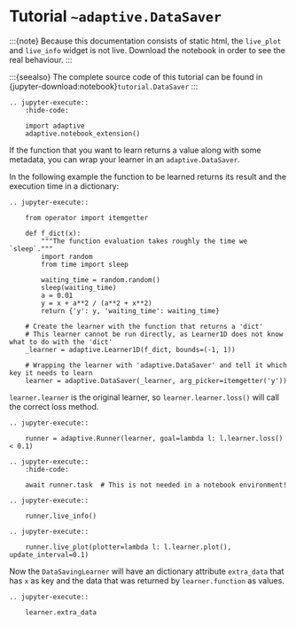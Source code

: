 # Tutorial `~adaptive.DataSaver`

:::{note}
Because this documentation consists of static html, the `live_plot`
and `live_info` widget is not live. Download the notebook
in order to see the real behaviour.
:::

:::{seealso}
The complete source code of this tutorial can be found in
{jupyter-download:notebook}`tutorial.DataSaver`
:::

```{eval-rst}
.. jupyter-execute::
    :hide-code:

    import adaptive
    adaptive.notebook_extension()
```

If the function that you want to learn returns a value along with some
metadata, you can wrap your learner in an `adaptive.DataSaver`.

In the following example the function to be learned returns its result
and the execution time in a dictionary:

```{eval-rst}
.. jupyter-execute::

    from operator import itemgetter

    def f_dict(x):
        """The function evaluation takes roughly the time we `sleep`."""
        import random
        from time import sleep

        waiting_time = random.random()
        sleep(waiting_time)
        a = 0.01
        y = x + a**2 / (a**2 + x**2)
        return {'y': y, 'waiting_time': waiting_time}

    # Create the learner with the function that returns a 'dict'
    # This learner cannot be run directly, as Learner1D does not know what to do with the 'dict'
    _learner = adaptive.Learner1D(f_dict, bounds=(-1, 1))

    # Wrapping the learner with 'adaptive.DataSaver' and tell it which key it needs to learn
    learner = adaptive.DataSaver(_learner, arg_picker=itemgetter('y'))
```

`learner.learner` is the original learner, so
`learner.learner.loss()` will call the correct loss method.

```{eval-rst}
.. jupyter-execute::

    runner = adaptive.Runner(learner, goal=lambda l: l.learner.loss() < 0.1)
```

```{eval-rst}
.. jupyter-execute::
    :hide-code:

    await runner.task  # This is not needed in a notebook environment!
```

```{eval-rst}
.. jupyter-execute::

    runner.live_info()
```

```{eval-rst}
.. jupyter-execute::

    runner.live_plot(plotter=lambda l: l.learner.plot(), update_interval=0.1)
```

Now the `DataSavingLearner` will have an dictionary attribute
`extra_data` that has `x` as key and the data that was returned by
`learner.function` as values.

```{eval-rst}
.. jupyter-execute::

    learner.extra_data
```
